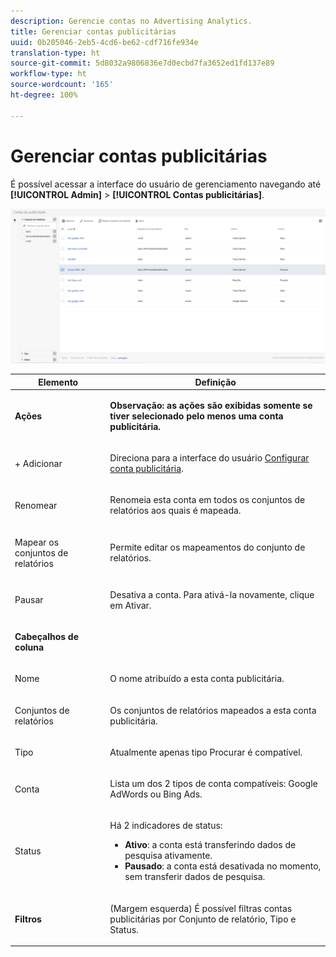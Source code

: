 ```yaml
---
description: Gerencie contas no Advertising Analytics.
title: Gerenciar contas publicitárias
uuid: 0b205046-2eb5-4cd6-be62-cdf716fe934e
translation-type: ht
source-git-commit: 5d8032a9806836e7d0ecbd7fa3652ed1fd137e89
workflow-type: ht
source-wordcount: '165'
ht-degree: 100%

---
```



# Gerenciar contas publicitárias

É possível acessar a interface do usuário de gerenciamento navegando até **[!UICONTROL Admin]** > **[!UICONTROL Contas publicitárias]**.

![](assets/manage_ad_accounts.png)

<table id="table_BE318026CF024E94A885EED86AA7077F"> 
 <thead> 
  <tr> 
   <th colname="col1" class="entry"> Elemento </th> 
   <th colname="col2" class="entry"> Definição </th> 
  </tr>
 </thead>
 <tbody> 
  <tr> 
   <td colname="col1"> <p><b>Ações</b> </p> </td> 
   <td colname="col2"> <p><b>Observação: as ações são exibidas somente se tiver selecionado pelo menos uma conta publicitária. </b> </p> </td> 
  </tr> 
  <tr> 
   <td colname="col1"> <p>+ Adicionar </p> </td> 
   <td colname="col2"> <p>Direciona para a interface do usuário <a href="/help/integrate/c-advertising-analytics/c-adanalytics-workflow/aa-create-ad-account.md"  >Configurar conta publicitária</a>. </p> </td> 
  </tr> 
  <tr> 
   <td colname="col1"> <p>Renomear </p> </td> 
   <td colname="col2"> <p>Renomeia esta conta em todos os conjuntos de relatórios aos quais é mapeada. </p> </td> 
  </tr> 
  <tr> 
   <td colname="col1"> <p>Mapear os conjuntos de relatórios </p> </td> 
   <td colname="col2"> <p>Permite editar os mapeamentos do conjunto de relatórios. </p> </td> 
  </tr> 
  <tr> 
   <td colname="col1"> <p>Pausar </p> </td> 
   <td colname="col2"> <p>Desativa a conta. Para ativá-la novamente, clique em <span class="uicontrol">Ativar</span>. </p> </td> 
  </tr> 
  <tr> 
   <td colname="col1"> <p><b>Cabeçalhos de coluna</b> </p> </td> 
   <td colname="col2"> </td> 
  </tr> 
  <tr> 
   <td colname="col1"> <p>Nome </p> </td> 
   <td colname="col2"> <p>O nome atribuído a esta conta publicitária. </p> </td> 
  </tr> 
  <tr> 
   <td colname="col1"> <p>Conjuntos de relatórios </p> </td> 
   <td colname="col2"> <p>Os conjuntos de relatórios mapeados a esta conta publicitária. </p> </td> 
  </tr> 
  <tr> 
   <td colname="col1"> <p>Tipo </p> </td> 
   <td colname="col2"> <p>Atualmente apenas tipo Procurar é compatível. </p> </td> 
  </tr> 
  <tr> 
   <td colname="col1"> <p>Conta </p> </td> 
   <td colname="col2"> <p>Lista um dos 2 tipos de conta compatíveis: Google AdWords ou Bing Ads. </p> </td> 
  </tr> 
  <tr> 
   <td colname="col1"> <p>Status </p> </td> 
   <td colname="col2"> <p>Há 2 indicadores de status: </p> 
    <ul id="ul_376263DEF6EE44B48564D272D3CBFCBC"> 
     <li id="li_75E329B68B4D4E929E227E717C993082"><b>Ativo</b>: a conta está transferindo dados de pesquisa ativamente. </li> 
     <li id="li_5E2DF98B22D34437A2A2C93F996C1EA2"><b>Pausado</b>: a conta está desativada no momento, sem transferir dados de pesquisa. </li> 
    </ul> </td> 
  </tr> 
  <tr> 
   <td colname="col1"> <p><b>Filtros</b> </p> </td> 
   <td colname="col2"> <p>(Margem esquerda) É possível filtras contas publicitárias por Conjunto de relatório, Tipo e Status. </p> </td> 
  </tr> 
 </tbody> 
</table>


